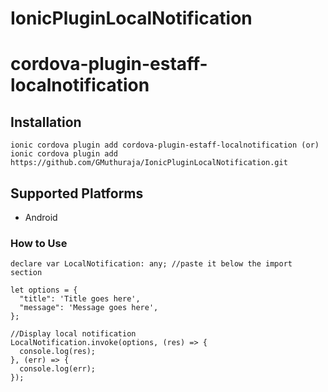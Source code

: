 # IonicPluginLocalNotification 

# cordova-plugin-estaff-localnotification


## Installation
    ionic cordova plugin add cordova-plugin-estaff-localnotification (or)
    ionic cordova plugin add https://github.com/GMuthuraja/IonicPluginLocalNotification.git

## Supported Platforms
- Android

### How to Use
```
declare var LocalNotification: any; //paste it below the import section

let options = {
  "title": 'Title goes here',
  "message": 'Message goes here',
};

//Display local notification
LocalNotification.invoke(options, (res) => {
  console.log(res);
}, (err) => {
  console.log(err);
});
```
